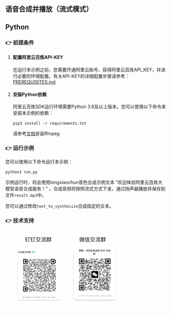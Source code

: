 [comment]: # (title and brief introduction of the sample)
## 语音合成并播放（流式模式）
## Python

[comment]: # (prerequisites)
### :point_right: 前提条件

1. #### 配置阿里云百炼API-KEY

    在运行本示例之前，您需要开通阿里云账号、获得阿里云百炼API_KEY，并进行必要的环境配置。有关API-KEY的详细配置步骤请参考：[PREREQUISITES.md](../../../../PREREQUISITES.md)

1. #### 安装Python依赖

    阿里云百炼SDK运行环境需要Python 3.8及以上版本。您可以使用以下命令来安装本示例的依赖：
    ```commandline
    pip3 install -r requirements.txt
    ```
    请参考[文档](https://github.com/kkroening/ffmpeg-python)安装ffmpeg

[comment]: # (how to run the sample and expected results)
### :point_right: 运行示例
您可以使用以下命令运行本示例：

```commandline
python3 run.py
```

示例运行时，将会使用longxiaochun音色合成示例文本 “欢迎体验阿里云百炼大模型语音合成服务！” ，合成音频将按照流式方式下发，通过扬声器播放并保存到文件`result.mp3`中。

您可以通过修改`text_to_synthesize`合成指定的文本。

[comment]: # (technical support of the sample)
### :point_right: 技术支持
<img src="../../../../docs/image/groups.png" width="400"/>
